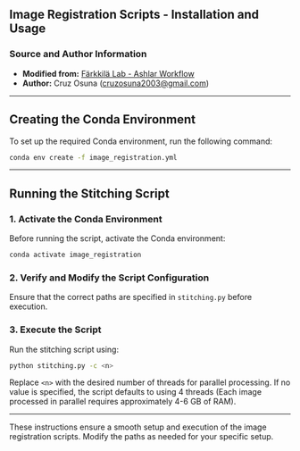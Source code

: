 ## Image Registration Scripts - Installation and Usage

### Source and Author Information
- **Modified from:** [Färkkilä Lab - Ashlar Workflow](https://github.com/farkkilab/image_processing/blob/main/pipeline/1_stitching/ashlar_workflow.py)
- **Author:** Cruz Osuna (cruzosuna2003@gmail.com)

---

## Creating the Conda Environment

To set up the required Conda environment, run the following command:
```bash
conda env create -f image_registration.yml
```

---

## Running the Stitching Script

### 1. Activate the Conda Environment
Before running the script, activate the Conda environment:
```bash
conda activate image_registration
```

### 2. Verify and Modify the Script Configuration
Ensure that the correct paths are specified in `stitching.py` before execution.

### 3. Execute the Script
Run the stitching script using:
```bash
python stitching.py -c <n>
```
Replace `<n>` with the desired number of threads for parallel processing. If no value is specified, the script defaults to using 4 threads (Each image processed in parallel requires approximately 4-6 GB of RAM).

---

These instructions ensure a smooth setup and execution of the image registration scripts. Modify the paths as needed for your specific setup.

